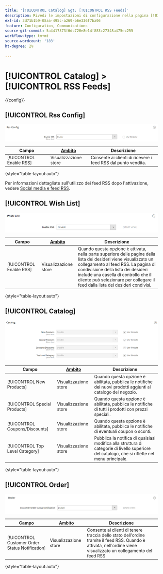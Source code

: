 ```yaml
---
title: '[!UICONTROL Catalog] &gt; [!UICONTROL RSS Feeds]'
description: Rivedi le impostazioni di configurazione nella pagina [!UICONTROL Catalog] &gt; [!UICONTROL RSS Feeds] dell'amministratore di Commerce.
exl-id: 3d71b1b9-08aa-495c-a269-b6e336f7ba06
feature: Configuration, Communications
source-git-commit: 5a4417373f6dc720e8e14f883c27348a475ec255
workflow-type: tm+mt
source-wordcount: '183'
ht-degree: 2%

---
```


# [!UICONTROL Catalog] > [!UICONTROL RSS Feeds]

{{config}}

## [!UICONTROL Rss Config]

![Configurazione Rss](./assets/rss-feeds-rss-config.png)<!-- zoom -->

<!-- [Rss Config](https://experienceleague.adobe.com/it/docs/commerce-admin/marketing/communications/social-rss) -->

| Campo | [Ambito](../../getting-started/websites-stores-views.md#scope-settings) | Descrizione |
|--- |--- |--- |
| [!UICONTROL Enable RSS] | Visualizzazione store | Consente ai clienti di ricevere i feed RSS dal punto vendita. |

{style="table-layout:auto"}

Per informazioni dettagliate sull&#39;utilizzo dei feed RSS dopo l&#39;attivazione, vedere [Social media e feed RSS](../../merchandising-promotions/social-rss.md).

## [!UICONTROL Wish List]

![Elenco desideri](./assets/rss-feeds-wishlist.png)<!-- zoom -->

<!-- [Wish List](https://experienceleague.adobe.com/it/docs/commerce-admin/stores-sales/shopper-tools/wish-lists/wishlists) -->

| Campo | [Ambito](../../getting-started/websites-stores-views.md#scope-settings) | Descrizione |
|--- |--- |--- |
| [!UICONTROL Enable RSS] | Visualizzazione store | Quando questa opzione è attivata, nella parte superiore delle pagine della lista dei desideri viene visualizzato un collegamento al feed RSS. La pagina di condivisione della lista dei desideri include una casella di controllo che il cliente può selezionare per collegare il feed dalla lista dei desideri condivisi. |

{style="table-layout:auto"}

## [!UICONTROL Catalog]

![Catalogo](./assets/rss-feeds-catalog.png)<!-- zoom -->

<!-- [Catalog](https://experienceleague.adobe.com/it/docs/commerce-admin/catalog/catalog-menu) -->

| Campo | [Ambito](../../getting-started/websites-stores-views.md#scope-settings) | Descrizione |
|--- |--- |--- |
| [!UICONTROL New Products] | Visualizzazione store | Quando questa opzione è abilitata, pubblica le notifiche dei nuovi prodotti aggiunti al catalogo del negozio. |
| [!UICONTROL Special Products] | Visualizzazione store | Quando questa opzione è abilitata, pubblica le notifiche di tutti i prodotti con prezzi speciali. |
| [!UICONTROL Coupons/Discounts] | Visualizzazione store | Quando questa opzione è abilitata, pubblica le notifiche di eventuali coupon o sconti. |
| [!UICONTROL Top Level Category] | Visualizzazione store | Pubblica la notifica di qualsiasi modifica alla struttura di categorie di livello superiore del catalogo, che si riflette nel menu principale. |

{style="table-layout:auto"}

## [!UICONTROL Order]

![Ordine](./assets/rss-feeds-order.png)<!-- zoom -->

<!-- [Order](https://experienceleague.adobe.com/it/docs/commerce-admin/stores-sales/order-management/orders/order-status#notification) -->

| Campo | [Ambito](../../getting-started/websites-stores-views.md#scope-settings) | Descrizione |
|--- |--- |--- |
| [!UICONTROL Customer Order Status Notification] | Visualizzazione store | Consente ai clienti di tenere traccia dello stato dell&#39;ordine tramite il feed RSS. Quando è attivata, nell&#39;ordine viene visualizzato un collegamento del feed RSS |

{style="table-layout:auto"}
